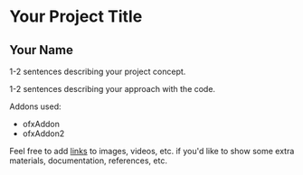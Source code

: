 # Your Project Title

## Your Name

1-2 sentences describing your project concept.  

1-2 sentences describing your approach with the code.

Addons used:

 - ofxAddon
 - ofxAddon2


Feel free to add [links](https://www.youtube.com/watch?v=oHg5SJYRHA0) to images, videos, etc. if you'd like to show some extra materials, documentation, references, etc.